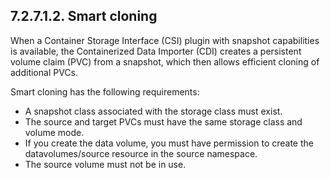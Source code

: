 ## 7.2.7.1.2. Smart cloning

When a Container Storage Interface (CSI) plugin with snapshot capabilities is available, the Containerized Data Importer (CDI) creates a persistent volume claim (PVC) from a snapshot, which then allows efficient cloning of additional PVCs.

Smart cloning has the following requirements:

- A snapshot class associated with the storage class must exist.
- The source and target PVCs must have the same storage class and volume mode.
- If you create the data volume, you must have permission to create the datavolumes/source resource in the source namespace.
- The source volume must not be in use.

